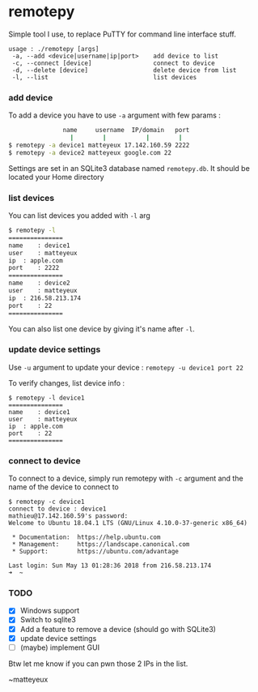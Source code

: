 # remotepy

Simple tool I use, to replace PuTTY for command line interface stuff.
```
usage : ./remotepy [args]
 -a, --add <device|username|ip|port>    add device to list
 -c, --connect [device]                 connect to device
 -d, --delete [device]                  delete device from list
 -l, --list                             list devices
```

### add device
To add a device you have to use `-a` argument with few params :
```bash
               name     username  IP/domain   port
                 |        |           |        |
$ remotepy -a device1 matteyeux 17.142.160.59 2222
$ remotepy -a device2 matteyeux google.com 22
```
Settings are set in an SQLite3 database named `remotepy.db`. It should be located your Home directory

### list devices
You can list devices you added with `-l` arg
```bash
$ remotepy -l
===============
name	: device1
user	: matteyeux
ip	: apple.com
port	: 2222
===============
name	: device2
user	: matteyeux
ip	: 216.58.213.174
port	: 22
===============
```
You can also list one device by giving it's name after `-l`. <br>

### update device settings

Use `-u` argument to update your device : `remotepy -u device1 port 22` 

To verify changes, list device info :

```
$ remotepy -l device1
===============
name	: device1
user	: matteyeux
ip	: apple.com
port	: 22
===============
```

### connect to device
To connect to a device, simply run remotepy with `-c` argument and the name of the device to connect to

```
$ remotepy -c device1
connect to device : device1
mathieu@17.142.160.59's password: 
Welcome to Ubuntu 18.04.1 LTS (GNU/Linux 4.10.0-37-generic x86_64)

 * Documentation:  https://help.ubuntu.com
 * Management:     https://landscape.canonical.com
 * Support:        https://ubuntu.com/advantage

Last login: Sun May 13 01:28:36 2018 from 216.58.213.174
➜  ~ 
```

### TODO
- [X] Windows support
- [X] Switch to sqlite3
- [X] Add a feature to remove a device (should go with SQLite3)
- [X] update device settings
- [ ] (maybe) implement GUI

Btw let me know if you can pwn those 2 IPs in the list.

~matteyeux
